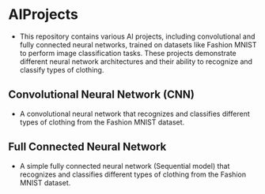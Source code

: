 # AIProjects
- This repository contains various AI projects, including convolutional and fully connected neural networks, trained on datasets like Fashion MNIST to perform image classification tasks. These projects demonstrate different neural network architectures and their ability to recognize and classify types of clothing.

## Convolutional Neural Network (CNN)
- A convolutional neural network that recognizes and classifies different types of clothing from the Fashion MNIST dataset.

## Full Connected Neural Network 
- A simple fully connected neural network (Sequential model) that recognizes and classifies different types of clothing from the Fashion MNIST dataset.
